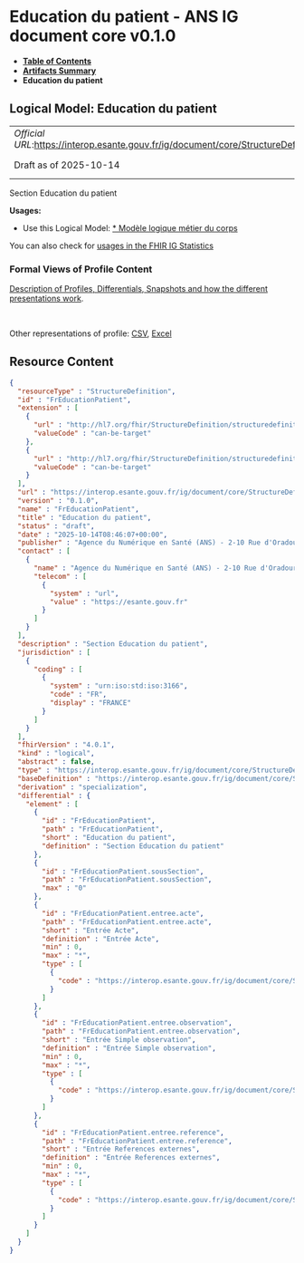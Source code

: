 # Education du patient - ANS IG document core v0.1.0

* [**Table of Contents**](toc.md)
* [**Artifacts Summary**](artifacts.md)
* **Education du patient**

## Logical Model: Education du patient 

| | |
| :--- | :--- |
| *Official URL*:https://interop.esante.gouv.fr/ig/document/core/StructureDefinition/FrEducationPatient | *Version*:0.1.0 |
| Draft as of 2025-10-14 | *Computable Name*:FrEducationPatient |

 
Section Education du patient 

**Usages:**

* Use this Logical Model: [* Modèle logique métier du corps](StructureDefinition-CorpsDocument.md)

You can also check for [usages in the FHIR IG Statistics](https://packages2.fhir.org/xig/ans.document.fr.core|current/StructureDefinition/FrEducationPatient)

### Formal Views of Profile Content

 [Description of Profiles, Differentials, Snapshots and how the different presentations work](http://build.fhir.org/ig/FHIR/ig-guidance/readingIgs.html#structure-definitions). 

 

Other representations of profile: [CSV](StructureDefinition-FrEducationPatient.csv), [Excel](StructureDefinition-FrEducationPatient.xlsx) 



## Resource Content

```json
{
  "resourceType" : "StructureDefinition",
  "id" : "FrEducationPatient",
  "extension" : [
    {
      "url" : "http://hl7.org/fhir/StructureDefinition/structuredefinition-type-characteristics",
      "valueCode" : "can-be-target"
    },
    {
      "url" : "http://hl7.org/fhir/StructureDefinition/structuredefinition-type-characteristics",
      "valueCode" : "can-be-target"
    }
  ],
  "url" : "https://interop.esante.gouv.fr/ig/document/core/StructureDefinition/FrEducationPatient",
  "version" : "0.1.0",
  "name" : "FrEducationPatient",
  "title" : "Education du patient",
  "status" : "draft",
  "date" : "2025-10-14T08:46:07+00:00",
  "publisher" : "Agence du Numérique en Santé (ANS) - 2-10 Rue d'Oradour-sur-Glane, 75015 Paris",
  "contact" : [
    {
      "name" : "Agence du Numérique en Santé (ANS) - 2-10 Rue d'Oradour-sur-Glane, 75015 Paris",
      "telecom" : [
        {
          "system" : "url",
          "value" : "https://esante.gouv.fr"
        }
      ]
    }
  ],
  "description" : "Section Education du patient",
  "jurisdiction" : [
    {
      "coding" : [
        {
          "system" : "urn:iso:std:iso:3166",
          "code" : "FR",
          "display" : "FRANCE"
        }
      ]
    }
  ],
  "fhirVersion" : "4.0.1",
  "kind" : "logical",
  "abstract" : false,
  "type" : "https://interop.esante.gouv.fr/ig/document/core/StructureDefinition/FrEducationPatient",
  "baseDefinition" : "https://interop.esante.gouv.fr/ig/document/core/StructureDefinition/Section",
  "derivation" : "specialization",
  "differential" : {
    "element" : [
      {
        "id" : "FrEducationPatient",
        "path" : "FrEducationPatient",
        "short" : "Education du patient",
        "definition" : "Section Education du patient"
      },
      {
        "id" : "FrEducationPatient.sousSection",
        "path" : "FrEducationPatient.sousSection",
        "max" : "0"
      },
      {
        "id" : "FrEducationPatient.entree.acte",
        "path" : "FrEducationPatient.entree.acte",
        "short" : "Entrée Acte",
        "definition" : "Entrée Acte",
        "min" : 0,
        "max" : "*",
        "type" : [
          {
            "code" : "https://interop.esante.gouv.fr/ig/document/core/StructureDefinition/FrActe"
          }
        ]
      },
      {
        "id" : "FrEducationPatient.entree.observation",
        "path" : "FrEducationPatient.entree.observation",
        "short" : "Entrée Simple observation",
        "definition" : "Entrée Simple observation",
        "min" : 0,
        "max" : "*",
        "type" : [
          {
            "code" : "https://interop.esante.gouv.fr/ig/document/core/StructureDefinition/FrObservation"
          }
        ]
      },
      {
        "id" : "FrEducationPatient.entree.reference",
        "path" : "FrEducationPatient.entree.reference",
        "short" : "Entrée References externes",
        "definition" : "Entrée References externes",
        "min" : 0,
        "max" : "*",
        "type" : [
          {
            "code" : "https://interop.esante.gouv.fr/ig/document/core/StructureDefinition/FrReferencesExternes"
          }
        ]
      }
    ]
  }
}

```

